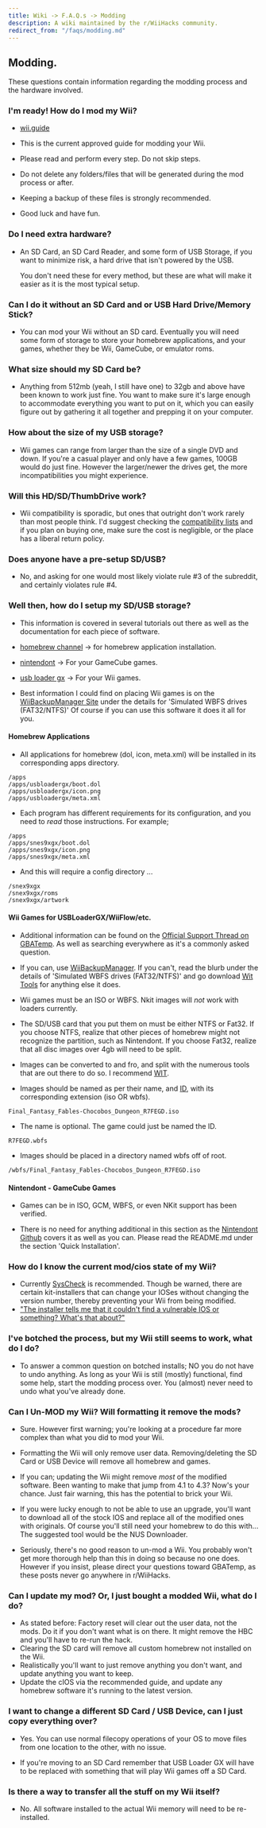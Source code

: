 ```yaml
---
title: Wiki -> F.A.Q.s -> Modding
description: A wiki maintained by the r/WiiHacks community.
redirect_from: "/faqs/modding.md"
---
```


## Modding.

   These questions contain information regarding the modding process and the hardware involved.

### I'm ready! How do I mod my Wii?

  * [wii.guide](https://wii.guide/)

  * This is the current approved guide for modding your Wii.

  * Please read and perform every step. Do not skip steps.

  * Do not delete any folders/files that will be generated during the mod process or after.

  * Keeping a backup of these files is strongly recommended.

  * Good luck and have fun.

### Do I need extra hardware?

  * An SD Card, an SD Card Reader, and some form of USB Storage, if you want to minimize risk, a hard drive that isn't powered by the USB.

    You don't need these for every method, but these are what will make it easier as it is the most typical setup.

### Can I do it without an SD Card and or USB Hard Drive/Memory Stick?

  * You can mod your Wii without an SD card. Eventually you will need some form of storage to store your homebrew applications, and your games, whether they be Wii, GameCube, or emulator roms.

### What size should my SD Card be?

  * Anything from 512mb (yeah, I still have one) to 32gb and above have been known to work just fine. You want to make sure it's large enough to accommodate everything you want to put on it, which you can easily figure out by gathering it all together and prepping it on your computer.

### How about the size of my USB storage?

  * Wii games can range from larger than the size of a single DVD and down. If you're a casual player and only have a few games, 100GB would do just fine. However the larger/newer the drives get, the more incompatibilities you might experience.

### Will this HD/SD/ThumbDrive work?

  * Wii compatibility is sporadic, but ones that outright don't work rarely than most people think. I'd suggest checking the [compatibility lists](https://www.wiihacks.org/links#storage-compatibility-lists) and if you plan on buying one, make sure the cost is negligible, or the place has a liberal return policy.

### Does anyone have a pre-setup SD/USB?

  * No, and asking for one would most likely violate rule #3 of the subreddit, and certainly violates rule #4.

### Well then, how do I setup my SD/USB storage?

   * This information is covered in several tutorials out there as well as the documentation for each piece of software.

   * [homebrew channel](https://wiibrew.org/wiki/Homebrew_Channel) -> for homebrew application installation.

   * [nintendont](https://github.com/FIX94/Nintendont) -> For your GameCube games.

   * [usb loader gx](https://sourceforge.net/p/usbloadergx/wiki/Installation/) -> For your Wii games.
   
   * Best information I could find on placing Wii games is on the [WiiBackupManager Site](http://www.wiibackupmanager.co.uk/) under the details for 'Simulated WBFS drives (FAT32/NTFS)' Of course if you can use this software it does it all for you.

#### Homebrew Applications

   * All applications for homebrew (dol, icon, meta.xml) will be installed in its corresponding apps directory.

   ```
   /apps
   /apps/usbloadergx/boot.dol
   /apps/usbloadergx/icon.png
   /apps/usbloadergx/meta.xml
   ```

   * Each program has different requirements for its configuration, and you need to *read* those instructions. For example;

   ```
   /apps
   /apps/snes9xgx/boot.dol
   /apps/snes9xgx/icon.png
   /apps/snes9xgx/meta.xml
   ```

   * And this will require a config directory ...

   ```
   /snex9xgx
   /snex9xgx/roms
   /snex9xgx/artwork
   ```

#### Wii Games for USBLoaderGX/WiiFlow/etc.

   * Additional information can be found on the [Official Support Thread on GBATemp](https://gbatemp.net/threads/usb-loader-gx.149922/). As well as searching everywhere as it's a commonly asked question.

   * If you can, use [WiiBackupManager](http://www.wiibackupmanager.co.uk/). If you can't, read the blurb under the details of 'Simulated WBFS drives (FAT32/NTFS)' and go download [Wit Tools](https://wit.wiimm.de/) for anything else it does.

   * Wii games must be an ISO or WBFS. Nkit images will *not* work with loaders currently.

   * The SD/USB card that you put them on must be either NTFS or Fat32. If you choose NTFS, realize that other pieces of homebrew might not recognize the partition, such as Nintendont. If you choose Fat32, realize that all disc images over 4gb will need to be split.

   * Images can be converted to and fro, and split with the numerous tools that are out there to do so. I recommend [WIT](https://wit.wiimm.de/).

   * Images should be named as per their name, and [ID](https://www.gametdb.com/Wii/List), with its corresponding extension (iso OR wbfs).

   ```
   Final_Fantasy_Fables-Chocobos_Dungeon_R7FEGD.iso
   ```

   * The name is optional. The game could just be named the ID.
   
   ```
   R7FEGD.wbfs
   ```

   * Images should be placed in a directory named wbfs off of root.

   ```
   /wbfs/Final_Fantasy_Fables-Chocobos_Dungeon_R7FEGD.iso
   ```

#### Nintendont - GameCube Games

   * Games can be in ISO, GCM, WBFS, or even NKit support has been verified.

   * There is no need for anything additional in this section as the [Nintendont Github](https://github.com/FIX94/Nintendont) covers it as well as you can. Please read the README.md under the section 'Quick Installation'.
   
### How do I know the current mod/cios state of my Wii?

  * Currently [SysCheck](http://www.hacksden.com/downloads.php?do=file&id=149) is recommended. Though be warned, there are certain kit-installers that can change your IOSes without changing the version number, thereby preventing your Wii from being modified. 
  * ["The installer tells me that it couldn't find a vulnerable IOS or something? What's that about?"](http://hbc.hackmii.com/faq/)

### I've botched the process, but my Wii still seems to work, what do I do?

  * To answer a common question on botched installs; NO you do not have to undo anything. As long as your Wii is still (mostly) functional, find some help, start the modding process over. You (almost) never need to undo what you've already done.

### Can I Un-MOD my Wii? Will formatting it remove the mods?

  * Sure. However first warning; you're looking at a procedure far more complex than what you did to mod your Wii.

  * Formatting the Wii will only remove user data. Removing/deleting the SD Card or USB Device will remove all homebrew and games.

  * If you can; updating the Wii might remove *most* of the modified software. Been wanting to make that jump from 4.1 to 4.3? Now's your chance. Just fair warning, this has the potential to brick your Wii.

  * If you were lucky enough to not be able to use an upgrade, you'll want to download all of the stock IOS and replace all of the modified ones with originals. Of course you'll still need your homebrew to do this with... The suggested tool would be the NUS Downloader.

  * Seriously, there's no good reason to un-mod a Wii. You probably won't get more thorough help than this in doing so because no one does. However if you insist, please direct your questions toward GBATemp, as these posts never go anywhere in r/WiiHacks.

### Can I update my mod? Or, I just bought a modded Wii, what do I do?

  * As stated before: Factory reset will clear out the user data, not the mods. Do it if you don't want what is on there. It might remove the HBC and you'll have to re-run the hack.
  * Clearing the SD card will remove all custom homebrew not installed on the Wii.
  * Realistically you'll want to just remove anything you don't want, and update anything you want to keep.
  * Update the cIOS via the recommended guide, and update any homebrew software it's running to the latest version.

### I want to change a different SD Card / USB Device, can I just copy everything over?

  * Yes. You can use normal filecopy operations of your OS to move files from one location to the other, with no issue.
  
  * If you're moving to an SD Card remember that USB Loader GX will have to be replaced with something that will play Wii games off a SD Card.
  
### Is there a way to transfer all the stuff on my Wii itself?

  * No. All software installed to the actual Wii memory will need to be re-installed.
